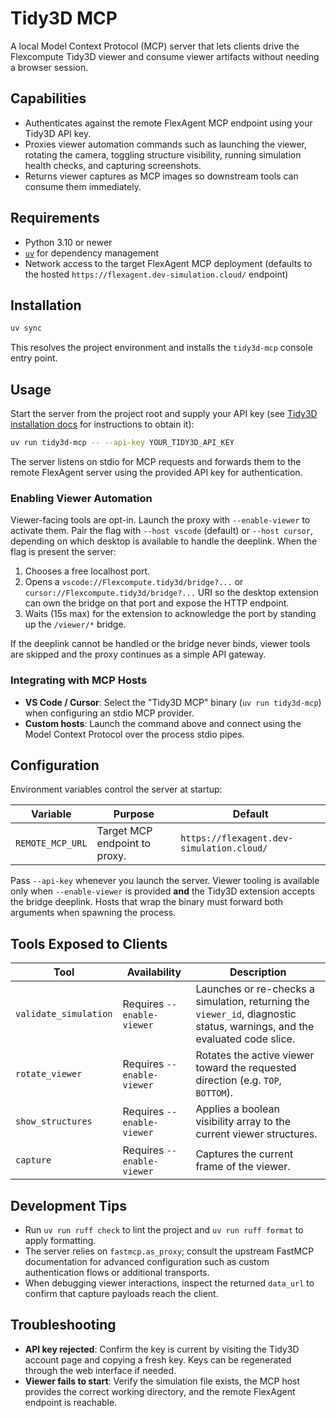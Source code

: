 # Tidy3D MCP

A local Model Context Protocol (MCP) server that lets clients drive the
Flexcompute Tidy3D viewer and consume viewer artifacts without needing a browser session.

## Capabilities

- Authenticates against the remote FlexAgent MCP endpoint using your Tidy3D API key.
- Proxies viewer automation commands such as launching the viewer, rotating the camera,
  toggling structure visibility, running simulation health checks, and capturing screenshots.
- Returns viewer captures as MCP images so downstream tools can consume them immediately.

## Requirements

- Python 3.10 or newer
- [`uv`](https://github.com/astral-sh/uv) for dependency management
- Network access to the target FlexAgent MCP deployment (defaults to the hosted
  `https://flexagent.dev-simulation.cloud/` endpoint)

## Installation

```bash
uv sync
```

This resolves the project environment and installs the `tidy3d-mcp` console entry point.

## Usage

Start the server from the project root and supply your API key (see
[Tidy3D installation docs](https://docs.flexcompute.com/projects/tidy3d/en/latest/install.html) for
instructions to obtain it):

```bash
uv run tidy3d-mcp -- --api-key YOUR_TIDY3D_API_KEY
```

The server listens on stdio for MCP requests and forwards them to the remote FlexAgent server using
the provided API key for authentication.

### Enabling Viewer Automation

Viewer-facing tools are opt-in. Launch the proxy with `--enable-viewer` to activate them. Pair the
flag with `--host vscode` (default) or `--host cursor`, depending on which desktop is available to
handle the deeplink. When the flag is present the server:

1. Chooses a free localhost port.
2. Opens a `vscode://Flexcompute.tidy3d/bridge?...` or
   `cursor://Flexcompute.tidy3d/bridge?...` URI so the desktop extension can own the bridge on
   that port and expose the HTTP endpoint.
3. Waits (15s max) for the extension to acknowledge the port by standing up the `/viewer/*` bridge.

If the deeplink cannot be handled or the bridge never binds, viewer tools are skipped and the proxy
continues as a simple API gateway.

### Integrating with MCP Hosts

- **VS Code / Cursor**: Select the "Tidy3D MCP" binary (`uv run tidy3d-mcp`) when
  configuring an stdio MCP provider.
- **Custom hosts**: Launch the command above and connect using the Model Context Protocol over the
  process stdio pipes.

## Configuration

Environment variables control the server at startup:

| Variable | Purpose | Default |
| --- | --- | --- |
| `REMOTE_MCP_URL` | Target MCP endpoint to proxy. | `https://flexagent.dev-simulation.cloud/` |

Pass `--api-key` whenever you launch the server. Viewer tooling is available only when
`--enable-viewer` is provided **and** the Tidy3D extension accepts the bridge deeplink.
Hosts that wrap the binary must forward both arguments when spawning the process.

## Tools Exposed to Clients

| Tool | Availability | Description |
| --- | --- | --- |
| `validate_simulation` | Requires `--enable-viewer` | Launches or re-checks a simulation, returning the `viewer_id`, diagnostic status, warnings, and the evaluated code slice. |
| `rotate_viewer` | Requires `--enable-viewer` | Rotates the active viewer toward the requested direction (e.g. `TOP`, `BOTTOM`). |
| `show_structures` | Requires `--enable-viewer` | Applies a boolean visibility array to the current viewer structures. |
| `capture` | Requires `--enable-viewer` | Captures the current frame of the viewer. |

## Development Tips

- Run `uv run ruff check` to lint the project and `uv run ruff format` to apply formatting.
- The server relies on `fastmcp.as_proxy`; consult the upstream FastMCP documentation for advanced
  configuration such as custom authentication flows or additional transports.
- When debugging viewer interactions, inspect the returned `data_url` to confirm that capture
  payloads reach the client.

## Troubleshooting

- **API key rejected**: Confirm the key is current by visiting the Tidy3D account page and copying a
  fresh key. Keys can be regenerated through the web interface if needed.
- **Viewer fails to start**: Verify the simulation file exists, the MCP host provides the correct
  working directory, and the remote FlexAgent endpoint is reachable.
